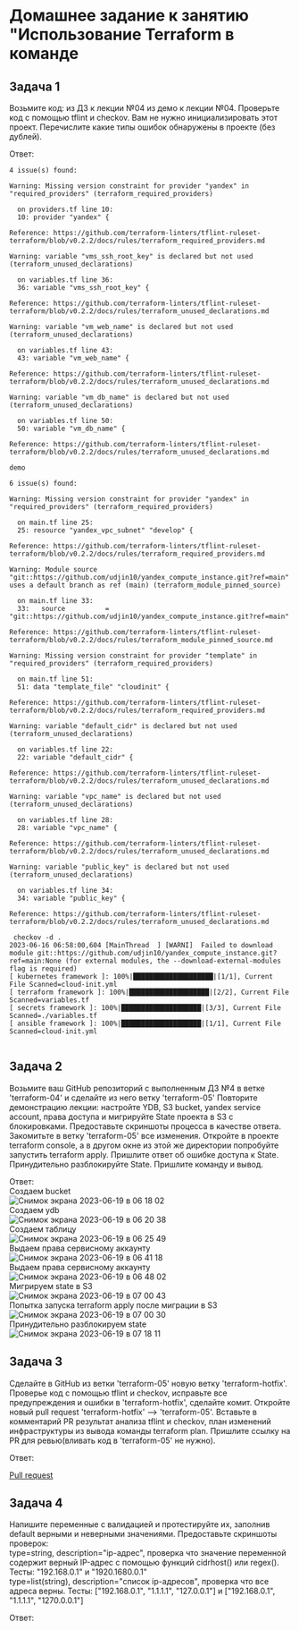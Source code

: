 # Домашнее задание к занятию "Использование Terraform в команде  

## Задача 1   

Возьмите код:
из ДЗ к лекции №04
из демо к лекции №04.
Проверьте код с помощью tflint и checkov. Вам не нужно инициализировать этот проект.
Перечислите какие типы ошибок обнаружены в проекте (без дублей).   

Ответ:    
```   
4 issue(s) found:

Warning: Missing version constraint for provider "yandex" in "required_providers" (terraform_required_providers)

  on providers.tf line 10:
  10: provider "yandex" {

Reference: https://github.com/terraform-linters/tflint-ruleset-terraform/blob/v0.2.2/docs/rules/terraform_required_providers.md

Warning: variable "vms_ssh_root_key" is declared but not used (terraform_unused_declarations)

  on variables.tf line 36:
  36: variable "vms_ssh_root_key" {

Reference: https://github.com/terraform-linters/tflint-ruleset-terraform/blob/v0.2.2/docs/rules/terraform_unused_declarations.md

Warning: variable "vm_web_name" is declared but not used (terraform_unused_declarations)

  on variables.tf line 43:
  43: variable "vm_web_name" {

Reference: https://github.com/terraform-linters/tflint-ruleset-terraform/blob/v0.2.2/docs/rules/terraform_unused_declarations.md

Warning: variable "vm_db_name" is declared but not used (terraform_unused_declarations)

  on variables.tf line 50:
  50: variable "vm_db_name" {

Reference: https://github.com/terraform-linters/tflint-ruleset-terraform/blob/v0.2.2/docs/rules/terraform_unused_declarations.md

demo

6 issue(s) found:

Warning: Missing version constraint for provider "yandex" in "required_providers" (terraform_required_providers)

  on main.tf line 25:
  25: resource "yandex_vpc_subnet" "develop" {

Reference: https://github.com/terraform-linters/tflint-ruleset-terraform/blob/v0.2.2/docs/rules/terraform_required_providers.md

Warning: Module source "git::https://github.com/udjin10/yandex_compute_instance.git?ref=main" uses a default branch as ref (main) (terraform_module_pinned_source)

  on main.tf line 33:
  33:   source          = "git::https://github.com/udjin10/yandex_compute_instance.git?ref=main"

Reference: https://github.com/terraform-linters/tflint-ruleset-terraform/blob/v0.2.2/docs/rules/terraform_module_pinned_source.md

Warning: Missing version constraint for provider "template" in "required_providers" (terraform_required_providers)

  on main.tf line 51:
  51: data "template_file" "cloudinit" {

Reference: https://github.com/terraform-linters/tflint-ruleset-terraform/blob/v0.2.2/docs/rules/terraform_required_providers.md

Warning: variable "default_cidr" is declared but not used (terraform_unused_declarations)

  on variables.tf line 22:
  22: variable "default_cidr" {

Reference: https://github.com/terraform-linters/tflint-ruleset-terraform/blob/v0.2.2/docs/rules/terraform_unused_declarations.md

Warning: variable "vpc_name" is declared but not used (terraform_unused_declarations)

  on variables.tf line 28:
  28: variable "vpc_name" {

Reference: https://github.com/terraform-linters/tflint-ruleset-terraform/blob/v0.2.2/docs/rules/terraform_unused_declarations.md

Warning: variable "public_key" is declared but not used (terraform_unused_declarations)

  on variables.tf line 34:
  34: variable "public_key" {

Reference: https://github.com/terraform-linters/tflint-ruleset-terraform/blob/v0.2.2/docs/rules/terraform_unused_declarations.md

 checkov -d .     
2023-06-16 06:58:00,604 [MainThread  ] [WARNI]  Failed to download module git::https://github.com/udjin10/yandex_compute_instance.git?ref=main:None (for external modules, the --download-external-modules flag is required)
[ kubernetes framework ]: 100%|████████████████████|[1/1], Current File Scanned=cloud-init.yml
[ terraform framework ]: 100%|████████████████████|[2/2], Current File Scanned=variables.tf
[ secrets framework ]: 100%|████████████████████|[3/3], Current File Scanned=./variables.tf  
[ ansible framework ]: 100%|████████████████████|[1/1], Current File Scanned=cloud-init.yml


```   


## Задача 2   

Возьмите ваш GitHub репозиторий с выполненным ДЗ №4 в ветке 'terraform-04' и сделайте из него ветку 'terraform-05'
Повторите демонстрацию лекции: настройте YDB, S3 bucket, yandex service account, права доступа и мигрируйте State проекта в S3 с блокировками. Предоставьте скриншоты процесса в качестве ответа.
Закомитьте в ветку 'terraform-05' все изменения.
Откройте в проекте terraform console, а в другом окне из этой же директории попробуйте запустить terraform apply.
Пришлите ответ об ошибке доступа к State.
Принудительно разблокируйте State. Пришлите команду и вывод.

Ответ:    
Создаем bucket   
![Снимок экрана 2023-06-19 в 06 18 02](https://github.com/tomaevmax/devops-netology/assets/32243921/865dd8d1-6683-40e8-a9c0-083662d9e231)   
Создаем ydb   
![Снимок экрана 2023-06-19 в 06 20 38](https://github.com/tomaevmax/devops-netology/assets/32243921/fd963647-5675-4aa0-9280-4e566ce2900c)   
Создаем таблицу   
![Снимок экрана 2023-06-19 в 06 25 49](https://github.com/tomaevmax/devops-netology/assets/32243921/99382274-ba96-4805-92a6-b5fc4185accf)   
Выдаем права сервисному аккаунту  
![Снимок экрана 2023-06-19 в 06 41 18](https://github.com/tomaevmax/devops-netology/assets/32243921/e5c46f14-2010-4de2-9a96-2cb8719806d8)   
Выдаем права сервисному аккаунту  
![Снимок экрана 2023-06-19 в 06 48 02](https://github.com/tomaevmax/devops-netology/assets/32243921/25f497ab-3dd4-456e-bb9a-1fc6cadd562a)   
Мигрируем state в S3   
![Снимок экрана 2023-06-19 в 07 00 43](https://github.com/tomaevmax/devops-netology/assets/32243921/5d0f48f6-fdd2-4198-a3d9-f73614498806)   
Попытка запуска terraform apply после миграции в S3   
![Снимок экрана 2023-06-19 в 07 00 30](https://github.com/tomaevmax/devops-netology/assets/32243921/2172b9d0-6e87-42c2-a14b-d662d689a16e)   
Принудительно разблокируем state   
![Снимок экрана 2023-06-19 в 07 18 11](https://github.com/tomaevmax/devops-netology/assets/32243921/ec63d24f-310e-4d7b-b551-c120d91028d1)   

## Задача 3   

Сделайте в GitHub из ветки 'terraform-05' новую ветку 'terraform-hotfix'.
Проверье код с помощью tflint и checkov, исправьте все предупреждения и ошибки в 'terraform-hotfix', сделайте комит.
Откройте новый pull request 'terraform-hotfix' --> 'terraform-05'.
Вставьте в комментарий PR результат анализа tflint и checkov, план изменений инфраструктуры из вывода команды terraform plan.
Пришлите ссылку на PR для ревью(вливать код в 'terraform-05' не нужно).

Ответ:    

[Pull request](https://github.com/tomaevmax/devops-netology/pull/1)   

## Задача 4   

Напишите переменные с валидацией и протестируйте их, заполнив default верными и неверными значениями. Предоставьте скриншоты проверок:   
type=string, description="ip-адрес", проверка что значение переменной содержит верный IP-адрес с помощью функций cidrhost() или regex(). Тесты: "192.168.0.1" и "1920.1680.0.1"   
type=list(string), description="список ip-адресов", проверка что все адреса верны. Тесты: ["192.168.0.1", "1.1.1.1", "127.0.0.1"] и ["192.168.0.1", "1.1.1.1", "1270.0.0.1"]   

Ответ:    
